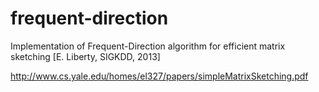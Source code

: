 frequent-direction
==================

Implementation of Frequent-Direction algorithm for efficient matrix sketching [E. Liberty, SIGKDD, 2013]

http://www.cs.yale.edu/homes/el327/papers/simpleMatrixSketching.pdf
